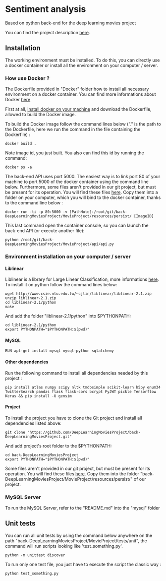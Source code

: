 # Sentiment analysis
Based on python back-end for the deep learning movies project 

You can find the project description [here](http://air.imag.fr/index.php/Suggestion_intelligente_de_films_bas%C3%A9e_sur_TensorFlow).

## Installation

The working environment must be installed. To do this, you can directly use a docker container or install all the environment on your computer / server.

### How use Docker ?

The Dockerfile provided in "Docker" folder how to install all necessary environment on a docker container.
You can find more informations about Docker [here](https://www.docker.com/)

First at all, [install docker on your machine](https://docs.docker.com/engine/installation/) and download the Dockerfile, allowed to build the Docker image.

To build the Docker image follow the command lines below ("." is the path to the Dockerfile, here we run the command in the file containing the Dockerfile) :
```
docker build .
```
Note image id, you just built. You also can find this id by running the command:
```
docker ps -a
```

The back-end API uses port 5000. The easiest way is to link port 80 of your machine to port 5000 of the docker container using the command line below.
Furthermore, some files aren't provided in our git project, but must be present for its operation. You will find these files [here](https://www.dropbox.com/s/mmk74zzl0fjd2cx/persist.zip?dl=0). Copy them into a folder on your computer, which you will bind to the docker container, thanks to the command line below :
```
docker run -ti -p 80:5000 -v [PathHote]:/root/git/back-DeepLearningMoviesProject/MovieProject/resources/persist/ [ImageID]
```
This last command open the container console, so you can launch the back-end API (or execute another file):
```
python /root/git/back-DeepLearningMoviesProject/MovieProject/api/api.py
```

### Environment installation on your computer / server

#### Liblinear

Liblinear is a library for Large Linear Classification, more informations [here](http://www.csie.ntu.edu.tw/~cjlin/liblinear).
To install it on python follow the command lines below:
```
wget http://www.csie.ntu.edu.tw/~cjlin/liblinear/liblinear-2.1.zip
unzip liblinear-2.1.zip 
cd liblinear-2.1/python
make
```

And add the folder "liblinear-2.1/python" into $PYTHONPATH:
```
cd liblinear-2.1/python
export PYTHONPATH="$PYTHONPATH:$(pwd)"
```

#### MySQL
```
RUN apt-get install mysql mysql-python sqlalchemy
```

#### Other dependencies
Run the following command to install all dependencies needed by this project :
```
pip install atlas numpy scipy nltk tmdbsimple scikit-learn h5py enum34 TwitterSearch pandas flask flask-cors bcrypt PyJWT pickle Tensorflow Keras && pip install -U gensim

```

#### Project
To install the project you have to clone the Git project and install all dependencies listed above:
```
git clone "https://github.com/DeepLearningMoviesProject/back-DeepLearningMoviesProject.git"
```
And add project's root folder to the $PYTHONPATH:
```
cd back-DeepLearningMoviesProject
export PYTHONPATH="$PYTHONPATH:$(pwd)"
```
Some files aren't provided in our git project, but must be present for its operation. You will find these files [here](https://www.dropbox.com/s/mmk74zzl0fjd2cx/persist.zip?dl=0). Copy them into the folder "back-DeepLearningMoviesProject/MovieProject/resources/persist/" of our project.

### MySQL Server
To run the MySQL Server, refer to the "README.md" into the "mysql" folder


## Unit tests

You can run all unit tests by using the command below anywhere on the path "back-DeepLearningMoviesProject/MovieProject/tests/unit", the command will run scripts looking like 'test_something.py'.
```
python -m unittest discover
``` 

To run only one test file, you just have to execute the script the classic way :
```
python test_something.py
```
